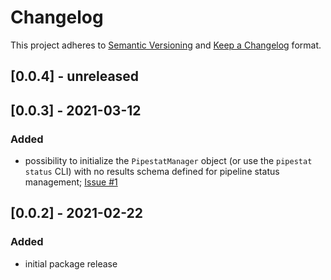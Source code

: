 # Changelog

This project adheres to [Semantic Versioning](https://semver.org/spec/v2.0.0.html) and [Keep a Changelog](https://keepachangelog.com/en/1.0.0/) format. 

## [0.0.4] - unreleased


## [0.0.3] - 2021-03-12
### Added
- possibility to initialize the `PipestatManager` object (or use the `pipestat status` CLI) with no results schema defined for pipeline status management; [Issue #1](https://github.com/pepkit/pipestat/issues/1) 


## [0.0.2] - 2021-02-22
### Added
- initial package release